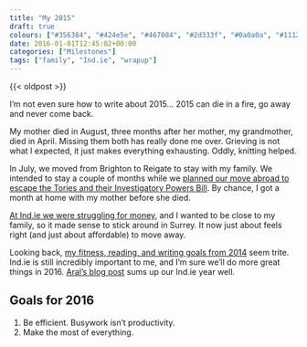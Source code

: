 ```yaml
---
title: "My 2015"
draft: true
colours: ["#356384", "#424e5e", "#467084", "#2d333f", "#0a0a0a", "#111217", "#2d2d2d"]
date: 2016-01-01T12:45:02+00:00
categories: ["Milestones"]
tags: ["family", "Ind.ie", "wrapup"]
---
```


{{< oldpost >}}

I’m not even sure how to write about 2015… 2015 can die in a fire, go away and never come back.

My mother died in August, three months after her mother, my grandmother, died in April. Missing them both has really done me over. Grieving is not what I expected, it just makes everything exhausting. Oddly, knitting helped.

In July, we moved from Brighton to Reigate to stay with my family. We intended to stay a couple of months while we [planned our move abroad to escape the Tories and their Investigatory Powers Bill](https://ar.al/notes/so-long-and-thanks-for-all-the-fish/). By chance, I got a month at home with my mother before she died.

[At Ind.ie we were struggling for money](https://ind.ie/blog/happy-indie-new-year/), and I wanted to be close to my family, so it made sense to stick around in Surrey. It now just about feels right (and just about affordable) to move away.

Looking back, [my fitness, reading, and writing goals from 2014](http://laurakalbag.wpengine.com/my-2014/) seem trite. Ind.ie is still incredibly important to me, and I’m sure we’ll do more great things in 2016. [Aral’s blog post](https://ind.ie/blog/happy-indie-new-year/) sums up our Ind.ie year well.

## Goals for 2016


1. Be efficient. Busywork isn’t productivity.
2. Make the most of everything.

	